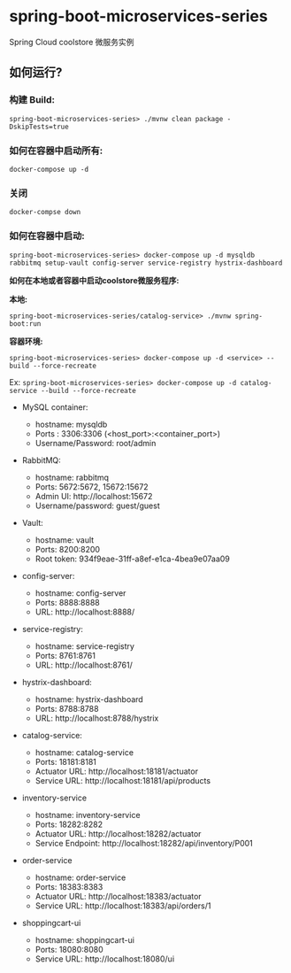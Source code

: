 # spring-boot-microservices-series
Spring Cloud coolstore 微服务实例 
## 如何运行?

### 构建 Build:

`spring-boot-microservices-series> ./mvnw clean package -DskipTests=true`

### 如何在容器中启动所有:
`docker-compose up -d`

### 关闭
`docker-compse down`

### 如何在容器中启动:

`spring-boot-microservices-series> docker-compose up -d mysqldb rabbitmq setup-vault config-server service-registry hystrix-dashboard`

**如何在本地或者容器中启动coolstore微服务程序:**

**本地:** 

`spring-boot-microservices-series/catalog-service> ./mvnw spring-boot:run`

**容器环境:** 

`spring-boot-microservices-series> docker-compose up -d <service> --build --force-recreate`

Ex: `spring-boot-microservices-series> docker-compose up -d catalog-service --build --force-recreate`


* MySQL container:
     * hostname: mysqldb
     * Ports : 3306:3306 (<host_port>:<container_port>)
     * Username/Password: root/admin

* RabbitMQ:
     * hostname: rabbitmq
     * Ports: 5672:5672, 15672:15672
     * Admin UI: http://localhost:15672
     * Username/password: guest/guest

* Vault:
    * hostname: vault
    * Ports: 8200:8200
    * Root token: 934f9eae-31ff-a8ef-e1ca-4bea9e07aa09

* config-server:
    * hostname: config-server
    * Ports: 8888:8888
    * URL: http://localhost:8888/

* service-registry:
    * hostname: service-registry
    * Ports: 8761:8761
    * URL: http://localhost:8761/
    
* hystrix-dashboard:
    * hostname: hystrix-dashboard
    * Ports: 8788:8788
    * URL: http://localhost:8788/hystrix

* catalog-service:
    * hostname: catalog-service
    * Ports: 18181:8181
    * Actuator URL: http://localhost:18181/actuator 
    * Service URL: http://localhost:18181/api/products
    
* inventory-service   
    * hostname: inventory-service
    * Ports: 18282:8282
    * Actuator URL: http://localhost:18282/actuator
    * Service Endpoint: http://localhost:18282/api/inventory/P001
    
* order-service  
    * hostname: order-service
    * Ports: 18383:8383
    * Actuator URL: http://localhost:18383/actuator 
    * Service URL: http://localhost:18383/api/orders/1 
    
* shoppingcart-ui    
    * hostname: shoppingcart-ui
    * Ports: 18080:8080
    * Service URL: http://localhost:18080/ui

